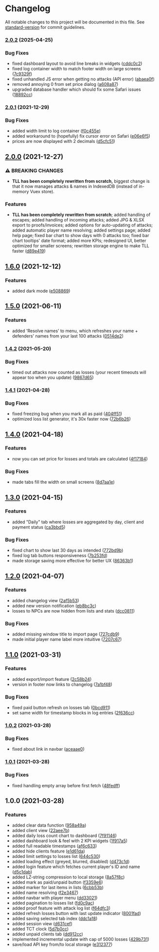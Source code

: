 # Changelog

All notable changes to this project will be documented in this file. See [standard-version](https://github.com/conventional-changelog/standard-version) for commit guidelines.

### [2.0.2](https://github.com/juzraai/torn-losers-log/compare/v2.0.1...v2.0.2) (2025-04-25)


### Bug Fixes

* fixed dashboard layout to avoid line breaks in widgets ([cddc0c2](https://github.com/juzraai/torn-losers-log/commit/cddc0c2ee2de53274228334fdc37866c5413b8a5))
* fixed log container width to match footer width on large screens ([7c9329f](https://github.com/juzraai/torn-losers-log/commit/7c9329f888e12b2d1540049d8c20da21c6c62bbd))
* fixed unhandled JS error when getting no attacks (API error) ([abaea0f](https://github.com/juzraai/torn-losers-log/commit/abaea0f6310ef8f92c5e5c59b02675a631a65557))
* removed annoying 0 from set price dialog ([a608a87](https://github.com/juzraai/torn-losers-log/commit/a608a87b44abe2c849b04b5c418c3defa45884b5))
* upgraded database handler which should fix some Safari issues ([18892cc](https://github.com/juzraai/torn-losers-log/commit/18892cced9417af11f6736e2368a57c5d00f8643))

### [2.0.1](https://github.com/juzraai/torn-losers-log/compare/v2.0.0...v2.0.1) (2021-12-29)


### Bug Fixes

* added width limit to log container ([f0c455e](https://github.com/juzraai/torn-losers-log/commit/f0c455e))
* added workaround to (hopefully) fix cursor error on Safari ([e06e6f5](https://github.com/juzraai/torn-losers-log/commit/e06e6f5))
* prices are now displayed with 2 decimals ([d5cfc51](https://github.com/juzraai/torn-losers-log/commit/d5cfc51))

## [2.0.0](https://github.com/juzraai/torn-losers-log/compare/v1.6.0...v2.0.0) (2021-12-27)


### ⚠ BREAKING CHANGES

* **TLL has been completely rewritten from scratch,** biggest change is that it now manages attacks & names in IndexedDB (instead of in-memory Vuex store).

### Features

* **TLL has been completely rewritten from scratch**; added handling of escapes; added handling of incoming attacks; added JPG & XLSX export to proofs/invoices; added options for auto-updating of attacks; added automatic player name resolving; added settings page; added help page; fixed bar chart to show days with 0 attacks too; fixed bar chart tooltips' date format; added more KPIs; redesigned UI, better optimized for smaller screens; rewritten storage engine to make TLL faster ([d89e419](https://github.com/juzraai/torn-losers-log/commit/d89e419))

## [1.6.0](https://github.com/juzraai/torn-losers-log/compare/v1.5.0...v1.6.0) (2021-12-12)


### Features

* added dark mode ([e508869](https://github.com/juzraai/torn-losers-log/commit/e508869ab64e3b5c91b502c3220d9db98ed8e622))

## [1.5.0](https://github.com/juzraai/torn-losers-log/compare/v1.4.2...v1.5.0) (2021-06-11)


### Features

* added 'Resolve names' to menu, which refreshes your name + defenders' names from your last 100 attacks ([0514de2](https://github.com/juzraai/torn-losers-log/commit/0514de26fd11c027b3c27a87c0ccc022f20d5f89))

### [1.4.2](https://github.com/juzraai/torn-losers-log/compare/v1.4.1...v1.4.2) (2021-05-20)


### Bug Fixes

* timed out attacks now counted as losses (your recent timeouts will appear too when you update) ([9867d65](https://github.com/juzraai/torn-losers-log/commit/9867d654b9aea8d87d00a0b8ff7951a01c57c3ae))

### [1.4.1](https://github.com/juzraai/torn-losers-log/compare/v1.4.0...v1.4.1) (2021-04-28)


### Bug Fixes

* fixed freezing bug when you mark all as paid ([404ff51](https://github.com/juzraai/torn-losers-log/commit/404ff517e95facf4306a6749f626a5641181b480))
* optimized loss list generator, it's 30x faster now ([72b6b26](https://github.com/juzraai/torn-losers-log/commit/72b6b26e8dbed631fcc414e11770d52f0809a84e))

## [1.4.0](https://github.com/juzraai/torn-losers-log/compare/v1.3.0...v1.4.0) (2021-04-18)


### Features

* now you can set price for losses and totals are calculated ([4f17184](https://github.com/juzraai/torn-losers-log/commit/4f1718475ee3777e9594de4ad4a40c484046b369))


### Bug Fixes

* made tabs fill the width on small screens ([8d7aa1e](https://github.com/juzraai/torn-losers-log/commit/8d7aa1e6747d76e5d61c8ff50682b1be955fb3bc))

## [1.3.0](https://github.com/juzraai/torn-losers-log/compare/v1.2.0...v1.3.0) (2021-04-15)


### Features

* added "Daily" tab where losses are aggregated by day, client and payment status ([ca3bbd5](https://github.com/juzraai/torn-losers-log/commit/ca3bbd5e4969e6e6340ecdebf3a61163fb86a623))


### Bug Fixes

* fixed chart to show last 30 days as intended ([772bd9b](https://github.com/juzraai/torn-losers-log/commit/772bd9bc636bd9b5157de94b89b9ff0dc512c2b8))
* fixed log tab buttons responsiveness ([7b253fd](https://github.com/juzraai/torn-losers-log/commit/7b253fd0f1346f07dd0254b0bff6bc845546befc))
* made storage saving more effective for better UX ([86363b1](https://github.com/juzraai/torn-losers-log/commit/86363b11413b03318c3eb8c1db90e2b136cac401))

## [1.2.0](https://github.com/juzraai/torn-losers-log/compare/v1.1.0...v1.2.0) (2021-04-07)


### Features

* added changelog view ([2af5b53](https://github.com/juzraai/torn-losers-log/commit/2af5b53ec438fbdbf6edef541e4153887b2928f5))
* added new version notification ([eb8bc3c](https://github.com/juzraai/torn-losers-log/commit/eb8bc3cd046a415b2f70c283850afe60ef6a9deb))
* losses to NPCs are now hidden from lists and stats ([dcc0811](https://github.com/juzraai/torn-losers-log/commit/dcc0811d12ff143c006a49d3a29c72971eda3d14))


### Bug Fixes

* added missing window title to import page ([727cdb9](https://github.com/juzraai/torn-losers-log/commit/727cdb920b7b3a25c9d0ea40628136d39a93fb3b))
* made initial player name label more intuitive ([7207c67](https://github.com/juzraai/torn-losers-log/commit/7207c678d0d79403651d25e64af26d13be99d7c6))

## [1.1.0](https://github.com/juzraai/torn-losers-log/compare/v1.0.2...v1.1.0) (2021-03-31)


### Features

* added export/import feature ([2c58b24](https://github.com/juzraai/torn-losers-log/commit/2c58b24dd34edac7a2f43c9f07d78a9023bb41f9))
* version in footer now links to changelog ([7a1bf48](https://github.com/juzraai/torn-losers-log/commit/7a1bf48c460e9fb76537cdd0cdbb4e219e86ab5f))


### Bug Fixes

* fixed paid button refresh on losses tab ([0bcd911](https://github.com/juzraai/torn-losers-log/commit/0bcd911b88c9607794867309f5b7937601cc0920))
* set same width for timestamp blocks in log entries ([2f636cc](https://github.com/juzraai/torn-losers-log/commit/2f636cc9ce54f1fe3cac40f2973221a22090e97d))

### [1.0.2](https://github.com/juzraai/torn-losers-log/compare/v1.0.1...v1.0.2) (2021-03-28)


### Bug Fixes

* fixed about link in navbar ([aceaae0](https://github.com/juzraai/torn-losers-log/commit/aceaae008feb013844beaa5f4207303040048d68))

### [1.0.1](https://github.com/juzraai/torn-losers-log/compare/v1.0.0...v1.0.1) (2021-03-28)


### Bug Fixes

* fixed handling empty array before first fetch ([48fedff](https://github.com/juzraai/torn-losers-log/commit/48fedffcf74792fcae51226355a209142d2c8e14))

## 1.0.0 (2021-03-28)


### Features

* added clear data function ([958a49a](https://github.com/juzraai/torn-losers-log/commit/958a49a38473a0398df920615c3a121893a2594e))
* added client view ([22aee7b](https://github.com/juzraai/torn-losers-log/commit/22aee7bf7c1035f767f1c8e66ae6051dbf71a051))
* added daily loss count chart to dashboard ([7f91146](https://github.com/juzraai/torn-losers-log/commit/7f91146b18ac71656acf0f10944b72fe4fc4b0da))
* added dashboard look & feel with 2 KPI widgets ([1f917a5](https://github.com/juzraai/torn-losers-log/commit/1f917a5f2dbdcfbf4b0b2b81e4fe20a42e92465b))
* added full readable timestamps ([af6c633](https://github.com/juzraai/torn-losers-log/commit/af6c6332c7daecbbf4fa25475b30759efc713149))
* added hide clients feature ([e1d61da](https://github.com/juzraai/torn-losers-log/commit/e1d61da97b97859a006e79e7eea706e75c421f9d))
* added limit settings to losses list ([644c530](https://github.com/juzraai/torn-losers-log/commit/644c53008d9406deb51b4d06c37087bb644b3a80))
* added loading effect (greyed, blurred, disabled) ([d473c1d](https://github.com/juzraai/torn-losers-log/commit/d473c1de2b541dc7094cb64f75e2c10f888ce15e))
* added login feature which fetches current player's ID and name ([d5c1dab](https://github.com/juzraai/torn-losers-log/commit/d5c1dab8642810850e8ac2649394088ad01cfcb8))
* added LZ-string compression to local storage ([8a57f8c](https://github.com/juzraai/torn-losers-log/commit/8a57f8c8fb1238e1cbf7035d8ebfcedd33bfa473))
* added mark as paid/unpaid button ([f3359e6](https://github.com/juzraai/torn-losers-log/commit/f3359e612f1e88a689a8d1ca56632ab44733b9ff))
* added marker for last items in lists ([6cbb53b](https://github.com/juzraai/torn-losers-log/commit/6cbb53b81e3354856d5cd206ed4d611c8e7fde67))
* added name resolving ([f2e3467](https://github.com/juzraai/torn-losers-log/commit/f2e34673f9ec1b1a6bb260c6cab959e3ffb710b2))
* added navbar with player menu ([dd33021](https://github.com/juzraai/torn-losers-log/commit/dd33021d39cb426387faa3ca2d1fb3ac3f220aa2))
* added pagination to losses list ([fd0c9ac](https://github.com/juzraai/torn-losers-log/commit/fd0c9ac4cf1dfe768e72c2ee9c77da413e7c34f6))
* added proof feature with attack log list ([f64dfc3](https://github.com/juzraai/torn-losers-log/commit/f64dfc32053cfd8d356d7efdb61c2844bf855df7))
* added refresh losses button with last update indicator ([8001fad](https://github.com/juzraai/torn-losers-log/commit/8001fade9d29c84586eb50ecc27ad190329cbd33))
* added saving selected tab index ([ddc1a18](https://github.com/juzraai/torn-losers-log/commit/ddc1a189dc768803a5ca919cfe8acdc2ed1f524c))
* added session view ([d631cef](https://github.com/juzraai/torn-losers-log/commit/d631cefeb98e23f4984ed7e8a03725cc69ad1699))
* added TCT clock ([5d7b0cc](https://github.com/juzraai/torn-losers-log/commit/5d7b0ccd494bda8a8850a96ea4298e9b8d8960fc))
* added unpaid clients tab ([dd912cc](https://github.com/juzraai/torn-losers-log/commit/dd912cc70bc9fd434f756c095ee52899ea1af872))
* implemented incremental update with cap of 5000 losses ([429b731](https://github.com/juzraai/torn-losers-log/commit/429b731dfc028add041f501da2bd0c01ce996554))
* save/load API key from/to local storage ([e312377](https://github.com/juzraai/torn-losers-log/commit/e312377197d3d04129a69b4aa657a82e89f345d8))
